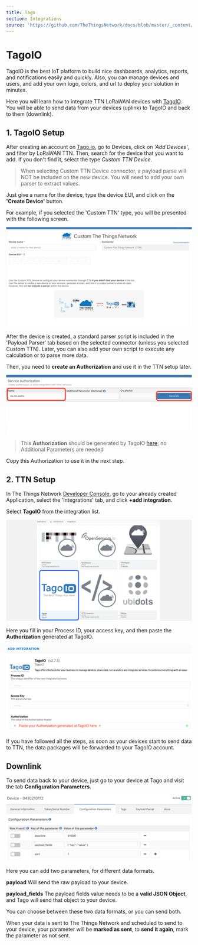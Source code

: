 ```yaml
---
title: Tago
section: Integrations
source: 'https://github.com/TheThingsNetwork/docs/blob/master/_content/applications/tago/index.md'
---
```


# TagoIO

TagoIO is the best IoT platform to build nice dashboards, analytics, reports, and notifications easily and quickly. Also, you can manage devices and users, and add your own logo, colors, and url to deploy your solution in minutes.

Here you will learn how to integrate TTN LoRaWAN devices with [TagoIO](https://tago.io/). You will be able to send data from your devices (uplink) to TagoIO and back to them (downlink).


## 1. TagoIO Setup
After creating an account on [Tago.io](https://tago.io/), go to Devices, click on *'Add Devices'*, and filter by LoRaWAN TTN. Then, search for the device that you want to add. If you don't find it, select the type *Custom TTN Device*.

> When selecting Custom TTN Device connector, a payload parse will NOT be included on the new device. You will need to add your own parser to extract values. 

Just give a name for the device, type the device EUI, and click on the **'Create Device'** button. 

For example, if you selected the 'Custom TTN' type, you will be presented with the following screen. 

![Add-integration](Tago2.png)

After the device is created, a standard parser script is included in the 'Payload Parser' tab based on the selected connector (unless you selected Custom TTN). Later, you can also add your own script to execute any calculation or to parse more data. 

Then, you need to **create an Authorization** and use it in the TTN setup later. 

![Add-integration](Tago4.png)

> This **Authorization** should be generated by TagoIO [here](https://admin.tago.io/devices/authorization); no Additional Parameters are needed

Copy this Authorization to use it in the next step.

## 2. TTN Setup

In The Things Network [Developer Console](https://console.thethingsnetwork.org/), go to your already created Application, select the 'Integrations' tab, and click **+add integration**.

Select **TagoIO** from the integration list.

![Add-integration](Tago1.png)

Here you fill in your Process ID, your access key, and then paste the **Authorization** generated at TagoIO.

![Create-integration](Tago3.png)

If you have followed all the steps, as soon as your devices start to send data to TTN, the data packages will be forwarded to your TagoIO account.


## Downlink

To send data back to your device, just go to your device at Tago and visit the tab **Configuration Parameters**.

![Downlink](Tago5.png)

Here you can add two parameters, for different data formats.

**payload** 
Will send the raw payload to your device.

**payload_fields** 
The payload fields value needs to be a **valid JSON Object**, and Tago will send that object to your device.

You can choose between these two data formats, or you can send both.

When your data is sent to The Things Network and scheduled to send to your device, your parameter will be **marked as sent**, to **send it again**, mark the parameter as not sent.

